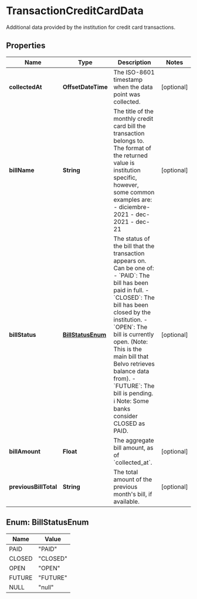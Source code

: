 

# TransactionCreditCardData

Additional data provided by the institution for credit card transactions.

## Properties

| Name | Type | Description | Notes |
|------------ | ------------- | ------------- | -------------|
|**collectedAt** | **OffsetDateTime** | The ISO-8601 timestamp when the data point was collected. |  [optional] |
|**billName** | **String** | The title of the monthly credit card bill the transaction belongs to. The format of the returned value is institution specific, however, some common examples are:  - diciembre-2021 - dec-2021 - dec-21  |  [optional] |
|**billStatus** | [**BillStatusEnum**](#BillStatusEnum) | The status of the bill that the transaction appears on. Can be one of:    - &#x60;PAID&#x60;: The bill has been paid in full.   - &#x60;CLOSED&#x60;: The bill has been closed by the institution.   - &#x60;OPEN&#x60;: The bill is currently open. (Note: This is the main bill that Belvo retrieves balance data from).   - &#x60;FUTURE&#x60;: The bill is pending.    ℹ️ Note: Some banks consider CLOSED as PAID.  |  [optional] |
|**billAmount** | **Float** | The aggregate bill amount, as of &#x60;collected_at&#x60;. |  [optional] |
|**previousBillTotal** | **String** | The total amount of the previous month&#39;s bill, if available. |  [optional] |



## Enum: BillStatusEnum

| Name | Value |
|---- | -----|
| PAID | &quot;PAID&quot; |
| CLOSED | &quot;CLOSED&quot; |
| OPEN | &quot;OPEN&quot; |
| FUTURE | &quot;FUTURE&quot; |
| NULL | &quot;null&quot; |



